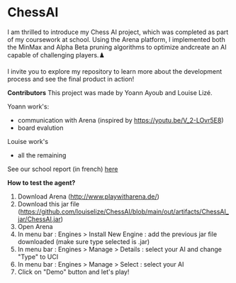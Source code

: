 # ChessAI

I am thrilled to introduce my Chess AI project, which was completed as part of my coursework at school. Using the Arena platform, I implemented both the MinMax and Alpha Beta pruning algorithms to optimize andcreate an AI capable of challenging players.♟️

I invite you to explore my repository to learn more about the development process and see the final product in action!

**Contributors**
This project was made by Yoann Ayoub and Louise Lizé.

Yoann work's:
- communication with Arena (inspired by https://youtu.be/V_2-LOvr5E8)
- board evalution

Louise work's
- all the remaining

See our school report (in french) [here](https://github.com/louiselize/ChessAI/blob/main/REPORT_LIZE_AYOUB_CHESS_IA_UQAC.pdf) 


**How to test the agent?**
1) Download Arena (http://www.playwitharena.de/)
2) Download this jar file (https://github.com/louiselize/ChessAI/blob/main/out/artifacts/ChessAI_jar/ChessAI.jar)
3) Open Arena
4) In menu bar : Engines > Install New Engine : add the previous jar file downloaded (make sure type selected is .jar)
5) In menu bar : Engines > Manage > Details : select your AI and change "Type" to UCI
6) In menu bar : Engines > Manage > Select : select your AI
7) Click on "Demo" button and let's play!

